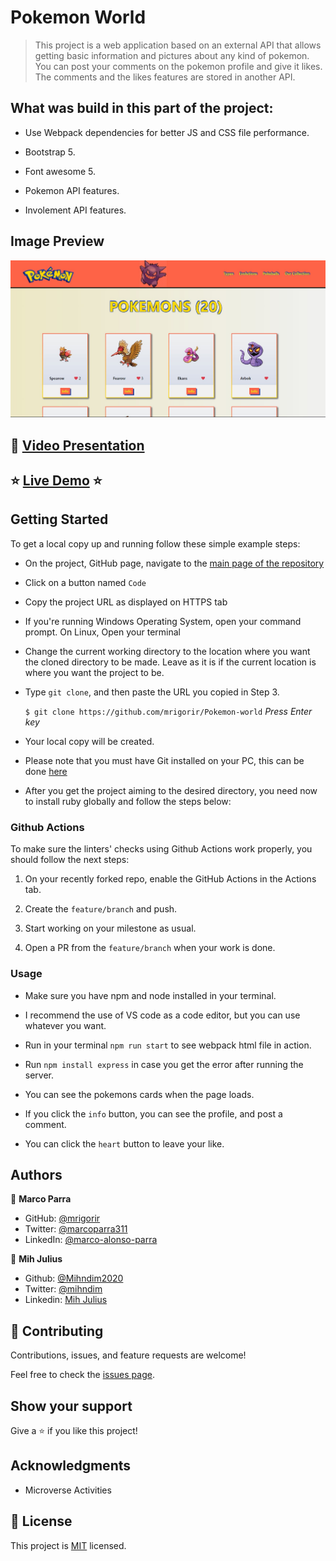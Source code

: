 # Pokemon World

> This project is a web application based on an external API that allows getting basic information and pictures about any kind of pokemon. You can post your comments on the pokemon profile and give it likes. The comments and the likes features are stored in another API. 
## What was build in this part of the project:

 - Use Webpack dependencies for better JS and CSS file performance.

 - Bootstrap 5.

 - Font awesome 5.

 - Pokemon API features.

 - Involement API features.
## Image Preview
![Screenshot Main Page](./src/img/capture.jpg)

## :movie_camera: [Video Presentation](https://drive.google.com/file/d/1Zm0H_LHywVQoUkvnVKnGRgIJZeoCcHHD/view?usp=sharing)

## :star: [Live Demo](https://practical-wescoff-3175cb.netlify.app/) :star:

## Getting Started

To get a local copy up and running follow these simple example steps:

- On the project, GitHub page, navigate to the [main page of the repository](https://github.com/mrigorir/pokemon-world)

- Click on a button named `Code`

- Copy the project URL as displayed on HTTPS tab

- If you're running Windows Operating System, open your command prompt. On Linux, Open your terminal

- Change the current working directory to the location where you want the cloned directory to be made. Leave as it is if the current location is where you want the project to be.

- Type `git clone`, and then paste the URL you copied in Step 3.<br>

  `$ git clone https://github.com/mrigorir/Pokemon-world` <em>Press Enter key</em><br>

- Your local copy will be created.

- Please note that you must have Git installed on your PC, this can be done [here](https://gist.github.com/derhuerst/1b15ff4652a867391f03)

- After you get the project aiming to the desired directory, you need now to install ruby globally and follow the steps below:


### Github Actions

To make sure the linters' checks using Github Actions work properly, you should follow the next steps:

1. On your recently forked repo, enable the GitHub Actions in the Actions tab.
   
2. Create the `feature/branch` and push.
   
3. Start working on your milestone as usual.
   
4. Open a PR from the `feature/branch` when your work is done.

### Usage 

- Make sure you have npm and node installed in your terminal.

- I recommend the use of VS code as a code editor, but you can use whatever you want.

- Run in your terminal `npm run start` to see webpack html file in action.

- Run `npm install express` in case you get the error after running the server.

- You can see the pokemons cards when the page loads. 

- If you click the `info` button, you can see the profile, and post a comment.

- You can click the `heart` button to leave your like.
## Authors

👤 **Marco Parra**

- GitHub: [@mrigorir](https://github.com/mrigorir)
- Twitter: [@marcoparra311](https://twitter.com/marcoparra311)
- LinkedIn: [@marco-alonso-parra](https://www.linkedin.com/in/marco-alonso-parra/)

👤 **Mih Julius**

- Github: [@Mihndim2020](https://github.com/Mihndim2020)
- Twitter: [@mihndim](https://github.com/mih-julius)
- Linkedin: [Mih Julius](https://www.linkedin.com/mih-julius)

## 🤝 Contributing

Contributions, issues, and feature requests are welcome!

Feel free to check the [issues page](https://github.com/mrigorir/pokemon-world/issues).


## Show your support

Give a ⭐️ if you like this project!


## Acknowledgments

- Microverse Activities


## 📝 License

This project is [MIT](https://github.com/mrigorir/Pokemon-world/blob/main/LICENSE) licensed.
